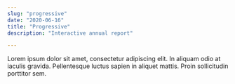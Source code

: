 ```yaml
---
slug: "progressive"
date: "2020-06-16"
title: "Progressive"
description: "Interactive annual report"

---
```


Lorem ipsum dolor sit amet, consectetur adipiscing elit. In aliquam odio at iaculis gravida. Pellentesque luctus sapien in aliquet mattis. Proin sollicitudin porttitor sem.
